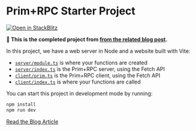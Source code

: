 # Prim+RPC Starter Project

[![Open in StackBlitz](https://developer.stackblitz.com/img/open_in_stackblitz_small.svg)](https://stackblitz.com/github/doseofted/prim-rpc-starter/tree/main)

**📖 This is the completed project from [from the related blog post](https://prim.doseofted.me/docs/setup).**

In this project, we have a web server in Node and a website built with Vite:

- [`server/module.ts`](./server/index.ts) is where your functions are created
- [`server/index.ts`](./server/index.ts) is the Prim+RPC server, using the Fetch API
- [`client/prim.ts`](./client/prim.ts) is the Prim+RPC client, using the Fetch API
- [`client/index.ts`](./client/index.ts) is where your functions are called

You can start this project in development mode by running:

```zsh
npm install
npm run dev
```

[Read the Blog Article](https://prim.doseofted.me/docs/setup)
